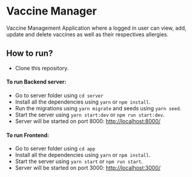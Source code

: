 # Vaccine Manager

Vaccine Management Application where a logged in user can view, add, update and delete vaccines as well as their respectives allergies.

## How to run?

- Clone this repository.

#### To run Backend server:

- Go to server folder using `cd server`
- Install all the dependencies using `yarn` or `npm install`.
- Run the migrations using `yarn migrate` and seeds using `yarn seed`.
- Start the server using `yarn start:dev` or `npm run start:dev`.
- Server will be started on port 8000: [http://localhost:8000/](http://localhost:8000/)

#### To run Frontend:

- Go to server folder using `cd app`
- Install all the dependencies using `yarn` or `npm install`.
- Start the server using `yarn start` or `npm run start`.
- Server will be started on port 3000: [http://localhost:3000/](http://localhost:3000/)
